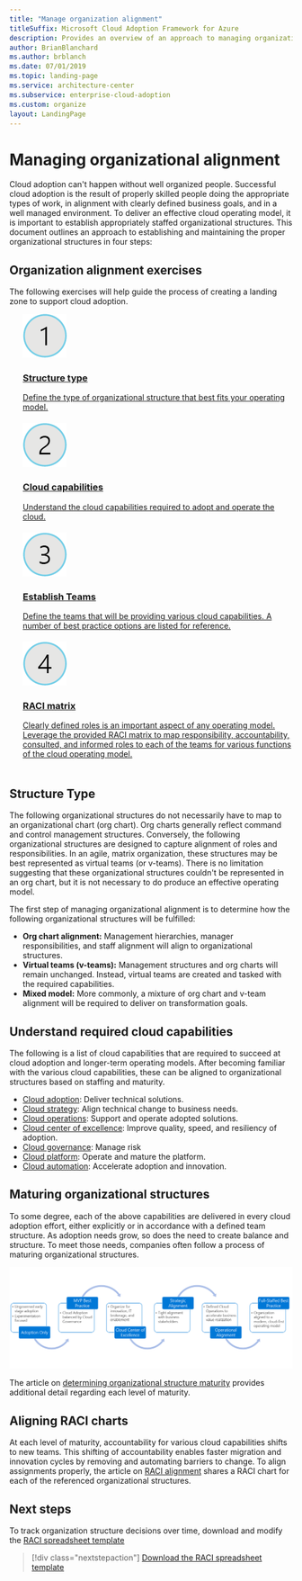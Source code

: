 ```yaml
---
title: "Manage organization alignment"
titleSuffix: Microsoft Cloud Adoption Framework for Azure
description: Provides an overview of an approach to managing organization alignment.
author: BrianBlanchard
ms.author: brblanch
ms.date: 07/01/2019
ms.topic: landing-page
ms.service: architecture-center
ms.subservice: enterprise-cloud-adoption
ms.custom: organize
layout: LandingPage
---
```


# Managing organizational alignment

Cloud adoption can't happen without well organized people. Successful cloud adoption is the result of properly skilled people doing the appropriate types of work, in alignment with clearly defined business goals, and in a well managed environment. To deliver an effective cloud operating model, it is important to establish appropriately staffed organizational structures. This document outlines an approach to establishing and maintaining the proper organizational structures in four steps:

## Organization alignment exercises

The following exercises will help guide the process of creating a landing zone to support cloud adoption.

<ul class="panelContent cardsF">
    <li style="display: flex; flex-direction: column;">
        <a href="#structure-type">
            <div class="cardSize">
                <div class="cardPadding" style="padding-bottom:10px;">
                    <div class="card" style="padding-bottom:10px;">
                        <div class="cardImageOuter">
                            <div class="cardImage">
                                <img alt="" src="../_images/icons/1.png" data-linktype="external">
                            </div>
                        </div>
                        <div class="cardText" style="padding-left:0px;">
                            <h3>Structure type</h3>
                            Define the type of organizational structure that best fits your operating model.
                        </div>
                    </div>
                </div>
            </div>
        </a>
    </li>
    <li style="display: flex; flex-direction: column;">
        <a href="#understand-required-cloud-capabilities">
            <div class="cardSize">
                <div class="cardPadding" style="padding-bottom:10px;">
                    <div class="card" style="padding-bottom:10px;">
                        <div class="cardImageOuter">
                            <div class="cardImage">
                                <img alt="" src="../_images/icons/2.png" data-linktype="external">
                            </div>
                        </div>
                        <div class="cardText" style="padding-left:0px;">
                            <h3>Cloud capabilities</h3>
                            Understand the cloud capabilities required to adopt and operate the cloud.
                        </div>
                    </div>
                </div>
            </div>
        </a>
    </li>
    <li style="display: flex; flex-direction: column;">
        <a href="./organization-structures.md">
            <div class="cardSize">
                <div class="cardPadding" style="padding-bottom:10px;">
                    <div class="card" style="padding-bottom:10px;">
                        <div class="cardImageOuter">
                            <div class="cardImage">
                                <img alt="" src="../_images/icons/3.png" data-linktype="external">
                            </div>
                        </div>
                        <div class="cardText" style="padding-left:0px;">
                            <h3>Establish Teams</h3>
                            Define the teams that will be providing various cloud capabilities. A number of best practice options are listed for reference.
                        </div>
                    </div>
                </div>
            </div>
        </a>
    </li>
    <li style="display: flex; flex-direction: column;">
        <a href="./raci-alignment.md">
            <div class="cardSize">
                <div class="cardPadding" style="padding-bottom:10px;">
                    <div class="card" style="padding-bottom:10px;">
                        <div class="cardImageOuter">
                            <div class="cardImage">
                                <img alt="" src="../_images/icons/4.png" data-linktype="external">
                            </div>
                        </div>
                        <div class="cardText" style="padding-left:0px;">
                            <h3>RACI matrix</h3>
                            Clearly defined roles is an important aspect of any operating model. Leverage the provided RACI matrix to map responsibility, accountability, consulted, and informed roles to each of the teams for various functions of the cloud operating model.
                        </div>
                    </div>
                </div>
            </div>
        </a>
    </li>
</ul>

## Structure Type

The following organizational structures do not necessarily have to map to an organizational chart (org chart). Org charts generally reflect command and control management structures. Conversely, the following organizational structures are designed to capture alignment of roles and responsibilities. In an agile, matrix organization, these structures may be best represented as virtual teams (or v-teams). There is no limitation suggesting that these organizational structures couldn't be represented in an org chart, but it is not necessary to do produce an effective operating model.

The first step of managing organizational alignment is to determine how the following organizational structures will be fulfilled:

- **Org chart alignment:** Management hierarchies, manager responsibilities, and staff alignment will align to organizational structures.
- **Virtual teams (v-teams):** Management structures and org charts will remain unchanged. Instead, virtual teams are created and tasked with the required capabilities.
- **Mixed model:** More commonly, a mixture of org chart and v-team alignment will be required to deliver on transformation goals.

## Understand required cloud capabilities

The following is a list of cloud capabilities that are required to succeed at cloud adoption and longer-term operating models. After becoming familiar with the various cloud capabilities, these can be aligned to organizational structures based on staffing and maturity.

- [Cloud adoption](./cloud-adoption.md): Deliver technical solutions.
- [Cloud strategy](./cloud-strategy.md): Align technical change to business needs.
- [Cloud operations](./cloud-operations.md): Support and operate adopted solutions.
- [Cloud center of excellence](./cloud-center-excellence.md): Improve quality, speed, and resiliency of adoption.
- [Cloud governance](./cloud-governance.md): Manage risk
- [Cloud platform](./cloud-platform.md): Operate and mature the platform.
- [Cloud automation](./cloud-automation.md): Accelerate adoption and innovation.

## Maturing organizational structures

To some degree, each of the above capabilities are delivered in every cloud adoption effort, either explicitly or in accordance with a defined team structure.
As adoption needs grow, so does the need to create balance and structure. To meet those needs, companies often follow a process of maturing organizational structures.

![Organizational maturity cycle](../_images/ready/org-ready-maturity.png)

The article on [determining organizational structure maturity](./organization-structures.md) provides additional detail regarding each level of maturity.

## Aligning RACI charts

At each level of maturity, accountability for various cloud capabilities shifts to new teams. This shifting of accountability enables faster migration and innovation cycles by removing and automating barriers to change. To align assignments properly, the article on [RACI alignment](./raci-alignment.md) shares a RACI chart for each of the referenced organizational structures.

## Next steps

To track organization structure decisions over time, download and modify the [RACI spreadsheet template][template]

> [!div class="nextstepaction"]
> [Download the RACI spreadsheet template][template]

<!-- links -->
[template]: (https://archcenter.blob.core.windows.net/cdn/fusion/management/raci-template.xlsx)